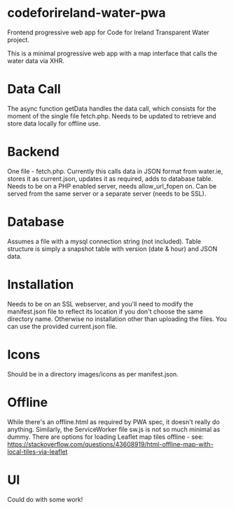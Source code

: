 # codeforireland-water-pwa
Frontend progressive web app for Code for Ireland Transparent Water project.

This is a minimal progressive web app with a map interface that calls the water data via XHR. 

# Data Call

The async function getData handles the data call, which consists for the moment of the single file fetch.php. Needs to be updated to retrieve and store data locally for offline use.

# Backend

One file - fetch.php. Currently this calls data in JSON format from water.ie, stores it as current.json, updates it as required, adds to database table. Needs to be on a PHP enabled server, needs allow_url_fopen on. Can be served from the same server or a separate server (needs to be SSL).

# Database

Assumes a file with a mysql connection string (not included). Table structure is simply a snapshot table with version (date & hour) and JSON data.

# Installation

Needs to be on an SSL webserver, and you'll need to modify the manifest.json file to reflect its location if you don't choose the same directory name. Otherwise no installation other than uploading the files. You can use the provided current.json file.

# Icons

Should be in a directory images/icons as per manifest.json.

# Offline

While there's an offline.html as required by PWA spec, it doesn't really do anything. Similarly, the ServiceWorker file sw.js is not so much minimal as dummy. There are options for loading Leaflet map tiles offline - see: https://stackoverflow.com/questions/43608919/html-offline-map-with-local-tiles-via-leaflet

# UI

Could do with some work!
